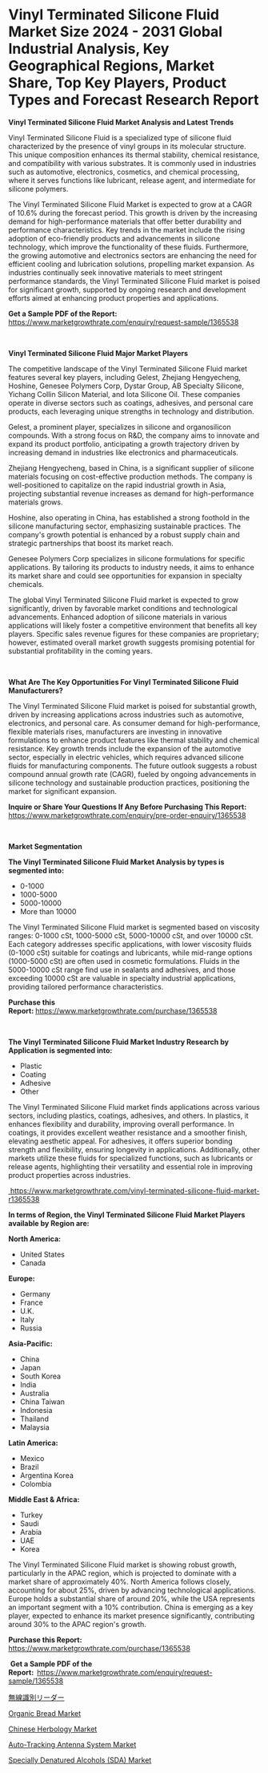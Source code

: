 <p><h1>Vinyl Terminated Silicone Fluid Market Size 2024 - 2031 Global Industrial Analysis, Key Geographical Regions, Market Share, Top Key Players, Product Types and Forecast Research Report</h1></p><p><strong>Vinyl Terminated Silicone Fluid Market Analysis and Latest Trends</strong></p>
<p><p>Vinyl Terminated Silicone Fluid is a specialized type of silicone fluid characterized by the presence of vinyl groups in its molecular structure. This unique composition enhances its thermal stability, chemical resistance, and compatibility with various substrates. It is commonly used in industries such as automotive, electronics, cosmetics, and chemical processing, where it serves functions like lubricant, release agent, and intermediate for silicone polymers.</p><p>The Vinyl Terminated Silicone Fluid Market is expected to grow at a CAGR of 10.6% during the forecast period. This growth is driven by the increasing demand for high-performance materials that offer better durability and performance characteristics. Key trends in the market include the rising adoption of eco-friendly products and advancements in silicone technology, which improve the functionality of these fluids. Furthermore, the growing automotive and electronics sectors are enhancing the need for efficient cooling and lubrication solutions, propelling market expansion. As industries continually seek innovative materials to meet stringent performance standards, the Vinyl Terminated Silicone Fluid market is poised for significant growth, supported by ongoing research and development efforts aimed at enhancing product properties and applications.</p></p>
<p><strong>Get a Sample PDF of the Report:&nbsp;</strong> <a href="https://www.marketgrowthrate.com/enquiry/request-sample/1365538">https://www.marketgrowthrate.com/enquiry/request-sample/1365538</a></p>
<p>&nbsp;</p>
<p><strong>Vinyl Terminated Silicone Fluid Major Market Players</strong></p>
<p><p>The competitive landscape of the Vinyl Terminated Silicone Fluid market features several key players, including Gelest, Zhejiang Hengyecheng, Hoshine, Genesee Polymers Corp, Dystar Group, AB Specialty Silicone, Yichang Collin Silicon Material, and Iota Silicone Oil. These companies operate in diverse sectors such as coatings, adhesives, and personal care products, each leveraging unique strengths in technology and distribution.</p><p>Gelest, a prominent player, specializes in silicone and organosilicon compounds. With a strong focus on R&D, the company aims to innovate and expand its product portfolio, anticipating a growth trajectory driven by increasing demand in industries like electronics and pharmaceuticals. </p><p>Zhejiang Hengyecheng, based in China, is a significant supplier of silicone materials focusing on cost-effective production methods. The company is well-positioned to capitalize on the rapid industrial growth in Asia, projecting substantial revenue increases as demand for high-performance materials grows.</p><p>Hoshine, also operating in China, has established a strong foothold in the silicone manufacturing sector, emphasizing sustainable practices. The company's growth potential is enhanced by a robust supply chain and strategic partnerships that boost its market reach.</p><p>Genesee Polymers Corp specializes in silicone formulations for specific applications. By tailoring its products to industry needs, it aims to enhance its market share and could see opportunities for expansion in specialty chemicals.</p><p>The global Vinyl Terminated Silicone Fluid market is expected to grow significantly, driven by favorable market conditions and technological advancements. Enhanced adoption of silicone materials in various applications will likely foster a competitive environment that benefits all key players. Specific sales revenue figures for these companies are proprietary; however, estimated overall market growth suggests promising potential for substantial profitability in the coming years.</p></p>
<p>&nbsp;</p>
<p><strong>What Are The Key Opportunities For Vinyl Terminated Silicone Fluid Manufacturers?</strong></p>
<p><p>The Vinyl Terminated Silicone Fluid market is poised for substantial growth, driven by increasing applications across industries such as automotive, electronics, and personal care. As consumer demand for high-performance, flexible materials rises, manufacturers are investing in innovative formulations to enhance product features like thermal stability and chemical resistance. Key growth trends include the expansion of the automotive sector, especially in electric vehicles, which requires advanced silicone fluids for manufacturing components. The future outlook suggests a robust compound annual growth rate (CAGR), fueled by ongoing advancements in silicone technology and sustainable production practices, positioning the market for significant expansion.</p></p>
<p><strong>Inquire or Share Your Questions If Any Before Purchasing This Report:</strong> <a href="https://www.marketgrowthrate.com/enquiry/pre-order-enquiry/1365538">https://www.marketgrowthrate.com/enquiry/pre-order-enquiry/1365538</a></p>
<p>&nbsp;</p>
<p><strong>Market Segmentation</strong></p>
<p><strong>The Vinyl Terminated Silicone Fluid Market Analysis by types is segmented into:</strong></p>
<p><ul><li>0-1000</li><li>1000-5000</li><li>5000-10000</li><li>More than 10000</li></ul></p>
<p><p>The Vinyl Terminated Silicone Fluid market is segmented based on viscosity ranges: 0-1000 cSt, 1000-5000 cSt, 5000-10000 cSt, and over 10000 cSt. Each category addresses specific applications, with lower viscosity fluids (0-1000 cSt) suitable for coatings and lubricants, while mid-range options (1000-5000 cSt) are often used in cosmetic formulations. Fluids in the 5000-10000 cSt range find use in sealants and adhesives, and those exceeding 10000 cSt are valuable in specialty industrial applications, providing tailored performance characteristics.</p></p>
<p><strong>Purchase this Report:&nbsp;</strong><a href="https://www.marketgrowthrate.com/purchase/1365538">https://www.marketgrowthrate.com/purchase/1365538</a></p>
<p>&nbsp;</p>
<p><strong>The Vinyl Terminated Silicone Fluid Market Industry Research by Application is segmented into:</strong></p>
<p><ul><li>Plastic</li><li>Coating</li><li>Adhesive</li><li>Other</li></ul></p>
<p><p>The Vinyl Terminated Silicone Fluid market finds applications across various sectors, including plastics, coatings, adhesives, and others. In plastics, it enhances flexibility and durability, improving overall performance. In coatings, it provides excellent weather resistance and a smoother finish, elevating aesthetic appeal. For adhesives, it offers superior bonding strength and flexibility, ensuring longevity in applications. Additionally, other markets utilize these fluids for specialized functions, such as lubricants or release agents, highlighting their versatility and essential role in improving product properties across industries.</p></p>
<p><a href="https://www.marketgrowthrate.com/vinyl-terminated-silicone-fluid-market-r1365538">&nbsp;https://www.marketgrowthrate.com/vinyl-terminated-silicone-fluid-market-r1365538</a></p>
<p><strong>In terms of Region, the Vinyl Terminated Silicone Fluid Market Players available by Region are:</strong></p>
<p>
    <p> <strong> North America: </strong>
        <ul>
            <li>United States</li>
            <li>Canada</li>
        </ul>
        </p> 
    <p> <strong> Europe: </strong>
        <ul>
            <li>Germany</li>
            <li>France</li>
            <li>U.K.</li>
            <li>Italy</li>
            <li>Russia</li>
        </ul>
        </p> 
    <p> <strong> Asia-Pacific: </strong>
        <ul>
            <li>China</li>
            <li>Japan</li>
            <li>South Korea</li>
            <li>India</li>
            <li>Australia</li>
            <li>China Taiwan</li>
            <li>Indonesia</li>
            <li>Thailand</li>
            <li>Malaysia</li>
        </ul>
        </p> 
    <p> <strong> Latin America: </strong>
        <ul>
            <li>Mexico</li>
            <li>Brazil</li>
            <li>Argentina Korea</li>
            <li>Colombia</li>
        </ul>
        </p> 
    <p> <strong> Middle East & Africa: </strong>
        <ul>
            <li>Turkey</li>
            <li>Saudi</li>
            <li>Arabia</li>
            <li>UAE</li>
            <li>Korea</li>
        </ul>
    </p>
    </p>
<p><p>The Vinyl Terminated Silicone Fluid market is showing robust growth, particularly in the APAC region, which is projected to dominate with a market share of approximately 40%. North America follows closely, accounting for about 25%, driven by advancing technological applications. Europe holds a substantial share of around 20%, while the USA represents an important segment with a 10% contribution. China is emerging as a key player, expected to enhance its market presence significantly, contributing around 30% to the APAC region's growth.</p></p>
<p><strong>Purchase this Report: </strong><a href="https://www.marketgrowthrate.com/purchase/1365538">https://www.marketgrowthrate.com/purchase/1365538</a></p>
<p>&nbsp;<strong>Get a Sample PDF of the Report:&nbsp;&nbsp;</strong><a href="https://www.marketgrowthrate.com/enquiry/request-sample/1365538">https://www.marketgrowthrate.com/enquiry/request-sample/1365538</a></p>
<p><strong></strong></p>
<p><p><a href="https://medium.com/@winonawolff1921/%E3%82%B0%E3%83%AD%E3%83%BC%E3%83%90%E3%83%ABrfid%E3%83%AA%E3%83%BC%E3%83%80%E3%83%BC%E7%94%A3%E6%A5%AD%E8%AA%BF%E6%9F%BB%E5%A0%B1%E5%91%8A%E6%9B%B8-%E7%AB%B6%E4%BA%89%E7%92%B0%E5%A2%83-%E5%B8%82%E5%A0%B4%E8%A6%8F%E6%A8%A1-%E5%9C%B0%E5%9F%9F%E3%81%AE%E7%8A%B6%E6%B3%81%E3%81%A8%E5%B1%95%E6%9C%9B%E4%BA%88%E6%B8%AC-2024%E5%B9%B4-2031%E5%B9%B4-f9e42d466504">無線識別リーダー</a></p><p><a href="https://www.linkedin.com/pulse/what-driving-global-organic-bread-market-dive-trends-applications-d8yif?trackingId=DEtlF5fHQFmqE9JY19tjRA%3D%3D">Organic Bread Market</a></p><p><a href="https://www.linkedin.com/pulse/comprehensive-analysis-global-chinese-herbology-market-growth-nd34e?trackingId=8C90z2vNQ1a06EzE1e2GLA%3D%3D">Chinese Herbology Market</a></p><p><a href="https://github.com/hgf64gh/Market-Research-Report-List-1/blob/main/auto-tracking-antenna-system-market.md">Auto-Tracking Antenna System Market</a></p><p><a href="https://issuu.com/reportprime-2/docs/specially-denatured-alcohols-sda-ma_da535ee496e4fd">Specially Denatured Alcohols (SDA) Market</a></p></p>